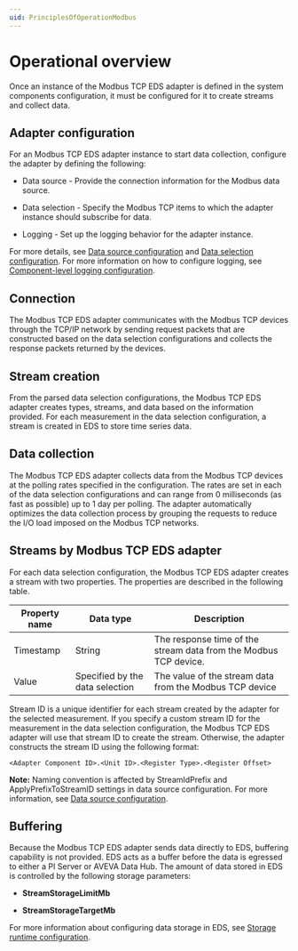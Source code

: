 ```yaml
---
uid: PrinciplesOfOperationModbus
---
```


# Operational overview

Once an instance of the Modbus TCP EDS adapter is defined in the system components configuration, it must be configured for it to create streams and collect data.

## Adapter configuration

For an Modbus TCP EDS adapter instance to start data collection, configure the adapter by defining the following:

- Data source - Provide the connection information for the Modbus data source.

- Data selection - Specify the Modbus TCP items to which the adapter instance should subscribe for data.

- Logging - Set up the logging behavior for the adapter instance.

For more details, see [Data source configuration](xref:ModbusTCPDataSourceConfiguration) and [Data selection configuration](xref:ModbusTCPDataSelectionConfiguration). For more information on how to configure logging, see [Component-level logging configuration](xref:ComponentLoggingConfiguration).

## Connection

The Modbus TCP EDS adapter communicates with the Modbus TCP devices through the TCP/IP network by sending request packets that are constructed based on the data selection configurations and collects the response packets returned by the devices.

## Stream creation

From the parsed data selection configurations, the Modbus TCP EDS adapter creates types, streams, and data based on the information provided. For each measurement in the data selection configuration, a stream is created in EDS to store time series data.

## Data collection

The Modbus TCP EDS adapter collects data from the Modbus TCP devices at the polling rates specified in the configuration. The rates are set in each of the data selection configurations and can range from 0 milliseconds (as fast as possible) up to 1 day per polling. The adapter automatically optimizes the data collection process by grouping the requests to reduce the I/O load imposed on the Modbus TCP networks.

## Streams by Modbus TCP EDS adapter

For each data selection configuration, the Modbus TCP EDS adapter creates a stream with two properties. The properties are described in the following table.

| Property name | Data type | Description |
|---------------|-----------|-------------|
| Timestamp     | String    | The response time of the stream data from the Modbus TCP device. |
| Value         | Specified by the data selection | The value of the stream data from the Modbus TCP device |

Stream ID is a unique identifier for each stream created by the adapter for the selected measurement. If you specify a custom stream ID for the measurement in the data selection configuration, the Modbus TCP EDS adapter will use that stream ID to create the stream. Otherwise, the adapter constructs the stream ID using the following format:

```
<Adapter Component ID>.<Unit ID>.<Register Type>.<Register Offset> 
```

**Note:** Naming convention is affected by StreamIdPrefix and ApplyPrefixToStreamID settings in data source configuration. For more information, see [Data source configuration](xref:ModbusTCPDataSourceConfiguration).

## Buffering

Because the Modbus TCP EDS adapter sends data directly to EDS, buffering capability is not provided. EDS acts as a buffer before the data is egressed to either a PI Server or AVEVA Data Hub. The amount of data stored in EDS is controlled by the following storage parameters:

 - **StreamStorageLimitMb**

 - **StreamStorageTargetMb**

For more information about configuring data storage in EDS, see [Storage runtime configuration](xref:storageruntime).
